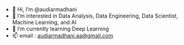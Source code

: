 - 👋 Hi, I’m @audiarmadhani
- 👀 I’m interested in Data Analysis, Data Engineering, Data Scientist, Machine Learning, and AI
- 🌱 I’m currently learning Deep Learning
- 📫 email : audiarmadhani.aa@gmail.com

<!---
audiarmadhani/audiarmadhani is a ✨ special ✨ repository because its `README.md` (this file) appears on your GitHub profile.
You can click the Preview link to take a look at your changes.
--->
